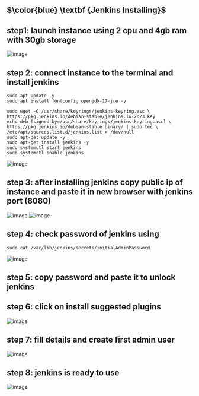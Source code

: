 ##  $\color{blue} \textbf {Jenkins Installing}$
## step1: launch instance using 2 cpu and 4gb ram with 30gb storage
![image](https://github.com/user-attachments/assets/9639843c-7758-45ba-8853-457ecf1d08d5)
## step 2: connect instance to the terminal and install jenkins 
````
sudo apt update -y
sudo apt install fontconfig openjdk-17-jre -y

sudo wget -O /usr/share/keyrings/jenkins-keyring.asc \
https://pkg.jenkins.io/debian-stable/jenkins.io-2023.key
echo deb [signed-by=/usr/share/keyrings/jenkins-keyring.asc] \
https://pkg.jenkins.io/debian-stable binary/ | sudo tee \
/etc/apt/sources.list.d/jenkins.list > /dev/null
sudo apt-get update -y
sudo apt-get install jenkins -y
sudo systemctl start jenkins
sudo systemctl enable jenkins
````
![image](https://github.com/user-attachments/assets/3b4af8b8-c3bc-42f5-bce0-9327d8a135cd)
## step 3: after installing jenkins copy public ip of instance and paste it in new browser with jenkins port (8080)
![image](https://github.com/user-attachments/assets/5e88df3c-c7b9-4813-87fc-d2fff8515a44)
![image](https://github.com/user-attachments/assets/6411ee32-0e3d-4da4-9d80-dabf0a31f735)
## step 4: check password of jenkins using 
````
sudo cat /var/lib/jenkins/secrets/initialAdminPassword
````
![image](https://github.com/user-attachments/assets/d31c67f5-3493-45ce-a610-83f22a62a873)
## step 5: copy password and paste it to unlock jenkins
## step 6: click on install suggested plugins
![image](https://github.com/user-attachments/assets/a1865a2b-3a42-4696-94bd-e39f7b91d79a)
## step 7: fill details and create first admin user
![image](https://github.com/user-attachments/assets/4ad09b5f-1f33-482c-a7e4-e178b9a83164)
## step 8: jenkins is ready to use
![image](https://github.com/user-attachments/assets/69193d62-868a-42fe-bb4c-af764f6f6726)






